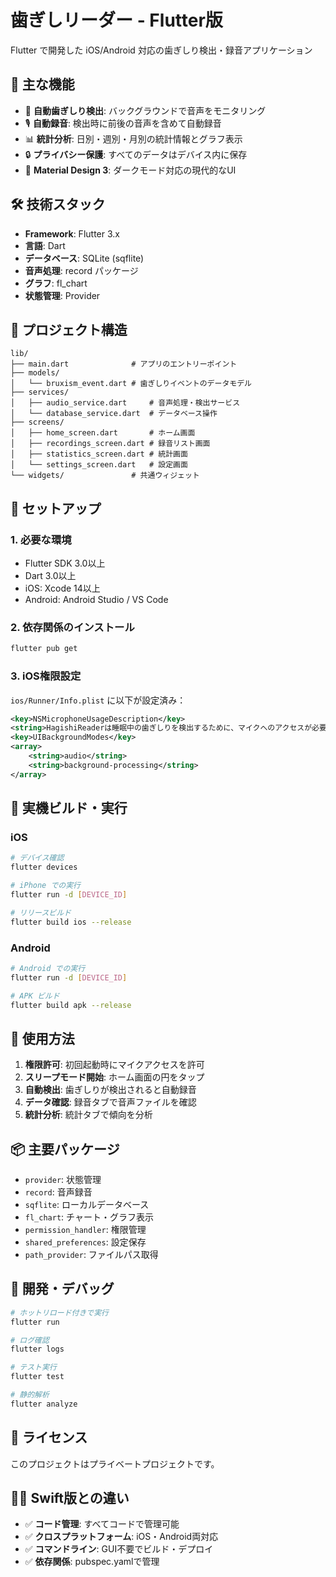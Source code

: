 # 歯ぎしリーダー - Flutter版

Flutter で開発した iOS/Android 対応の歯ぎしり検出・録音アプリケーション

## 🌟 主な機能

- 🌙 **自動歯ぎしり検出**: バックグラウンドで音声をモニタリング
- 🎙️ **自動録音**: 検出時に前後の音声を含めて自動録音  
- 📊 **統計分析**: 日別・週別・月別の統計情報とグラフ表示
- 🔒 **プライバシー保護**: すべてのデータはデバイス内に保存
- 📱 **Material Design 3**: ダークモード対応の現代的なUI

## 🛠️ 技術スタック

- **Framework**: Flutter 3.x
- **言語**: Dart
- **データベース**: SQLite (sqflite)
- **音声処理**: record パッケージ
- **グラフ**: fl_chart
- **状態管理**: Provider

## 📁 プロジェクト構造

```
lib/
├── main.dart              # アプリのエントリーポイント
├── models/
│   └── bruxism_event.dart # 歯ぎしりイベントのデータモデル
├── services/
│   ├── audio_service.dart     # 音声処理・検出サービス
│   └── database_service.dart  # データベース操作
├── screens/
│   ├── home_screen.dart       # ホーム画面
│   ├── recordings_screen.dart # 録音リスト画面
│   ├── statistics_screen.dart # 統計画面
│   └── settings_screen.dart   # 設定画面
└── widgets/               # 共通ウィジェット
```

## 🚀 セットアップ

### 1. 必要な環境

- Flutter SDK 3.0以上
- Dart 3.0以上
- iOS: Xcode 14以上
- Android: Android Studio / VS Code

### 2. 依存関係のインストール

```bash
flutter pub get
```

### 3. iOS権限設定

`ios/Runner/Info.plist` に以下が設定済み：

```xml
<key>NSMicrophoneUsageDescription</key>
<string>HagishiReaderは睡眠中の歯ぎしりを検出するために、マイクへのアクセスが必要です。</string>
<key>UIBackgroundModes</key>
<array>
    <string>audio</string>
    <string>background-processing</string>
</array>
```

## 📱 実機ビルド・実行

### iOS

```bash
# デバイス確認
flutter devices

# iPhone での実行
flutter run -d [DEVICE_ID]

# リリースビルド
flutter build ios --release
```

### Android

```bash
# Android での実行
flutter run -d [DEVICE_ID]

# APK ビルド
flutter build apk --release
```

## 🎯 使用方法

1. **権限許可**: 初回起動時にマイクアクセスを許可
2. **スリープモード開始**: ホーム画面の円をタップ
3. **自動検出**: 歯ぎしりが検出されると自動録音
4. **データ確認**: 録音タブで音声ファイルを確認
5. **統計分析**: 統計タブで傾向を分析

## 📦 主要パッケージ

- `provider`: 状態管理
- `record`: 音声録音
- `sqflite`: ローカルデータベース  
- `fl_chart`: チャート・グラフ表示
- `permission_handler`: 権限管理
- `shared_preferences`: 設定保存
- `path_provider`: ファイルパス取得

## 🔧 開発・デバッグ

```bash
# ホットリロード付きで実行
flutter run

# ログ確認
flutter logs

# テスト実行
flutter test

# 静的解析
flutter analyze
```

## 📄 ライセンス

このプロジェクトはプライベートプロジェクトです。

## 🙋‍♂️ Swift版との違い

- ✅ **コード管理**: すべてコードで管理可能
- ✅ **クロスプラットフォーム**: iOS・Android両対応
- ✅ **コマンドライン**: GUI不要でビルド・デプロイ
- ✅ **依存関係**: pubspec.yamlで管理